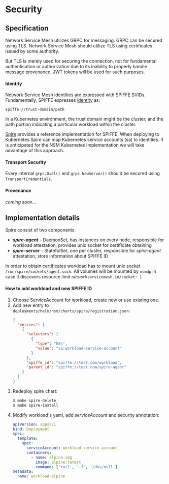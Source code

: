 Security
============================

## Specification
Network Service Mesh utilizes GRPC for messaging. GRPC can be secured using TLS. Network Service Mesh 
should utilize TLS using certificates issued by some authority. 

But TLS is merely used for securing the connection, not for fundamental authentication or authorization due 
to its inability to properly handle message provenance. JWT tokens will be used for such purposes.

#### Identity

Network Service Mesh identities are expressed with SPIFFE SVIDs.  
Fundamentally, SPIFFE expresses [identity](https://github.com/spiffe/spiffe/blob/master/standards/SPIFFE-ID.md) as:

`spiffe://trust-domain/path`

In a Kubernetes environment, the trust domain might be the cluster, 
and the path portion indicating a particular workload within the cluster.

[Spire](https://spiffe.io/spire/) provides a reference implementation for SPIFFE.  When deploying to Kubernetes Spire can map Kubernetes service accounts (sa) to identities. 
It is anticipated for the NSM Kubernetes Implementation we will take advantage of this approach.

#### Transport Security

Every internal `grpc.Dial()` and `grpc.NewServer()` should be secured using `TransportCredentials`. 

#### Provenance
*coming soon...*

## Implementation details
Spire consist of two components: 
* ***spire-agent*** - DaemonSet, has instances on every node, responsible for workload attestation, provides unix socket for certificate obtaining
* ***spire-server*** - StatefulSet, one per cluster, responsible for *spire-agent* attestation, store information about SPIFFE ID

In order to obtain certificates workload has to mount unix socket
`/run/spire/sockets/agent.sock`. All volumes will be mounted by `nsmdp` in case 
it discovers resource limit `networkservicemesh.io/socket: 1`

#### How to add workload and new SPIFFE ID

1. Choose ServiceAccount for workload, create new or use existing one.
2. Add new entry to `deployments/helm/nsm/charts/spire/registration.json`:
    ```json
    {
      "entries": [
        {
          "selectors": [
            {
              "type": "k8s",
              "value": "sa:workload-service-account"
            }
          ],
          "spiffe_id": "spiffe://test.com/workload",
          "parent_id": "spiffe://test.com/spire-agent"
        }
      ]
    }
    ```
3. Redeploy spire chart:
    ```bash
    $ make spire-delete
    $ make spire-install
    ```
4. Modify workload's yaml, add *serviceAccount* and security annotation:
    ```yaml
    apiVersion: apps/v1
    kind: Deployment
    spec:
      template:
        spec:
          serviceAccount: workload-service-account
          containers:
            - name: alpine-img
              image: alpine:latest
              command: ['tail', '-f', '/dev/null']
    metadata:
      name: workload-alpine
    ```